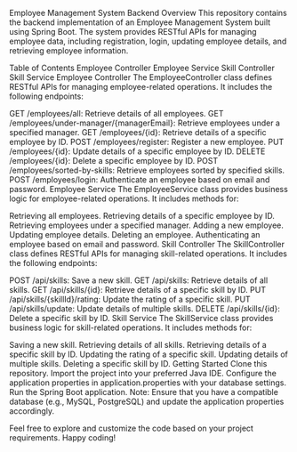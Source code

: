 Employee Management System Backend
Overview
This repository contains the backend implementation of an Employee Management System built using Spring Boot. The system provides RESTful APIs for managing employee data, including registration, login, updating employee details, and retrieving employee information.

Table of Contents
Employee Controller
Employee Service
Skill Controller
Skill Service
Employee Controller
The EmployeeController class defines RESTful APIs for managing employee-related operations. It includes the following endpoints:

GET /employees/all: Retrieve details of all employees.
GET /employees/under-manager/{managerEmail}: Retrieve employees under a specified manager.
GET /employees/{id}: Retrieve details of a specific employee by ID.
POST /employees/register: Register a new employee.
PUT /employees/{id}: Update details of a specific employee by ID.
DELETE /employees/{id}: Delete a specific employee by ID.
POST /employees/sorted-by-skills: Retrieve employees sorted by specified skills.
POST /employees/login: Authenticate an employee based on email and password.
Employee Service
The EmployeeService class provides business logic for employee-related operations. It includes methods for:

Retrieving all employees.
Retrieving details of a specific employee by ID.
Retrieving employees under a specified manager.
Adding a new employee.
Updating employee details.
Deleting an employee.
Authenticating an employee based on email and password.
Skill Controller
The SkillController class defines RESTful APIs for managing skill-related operations. It includes the following endpoints:

POST /api/skills: Save a new skill.
GET /api/skills: Retrieve details of all skills.
GET /api/skills/{id}: Retrieve details of a specific skill by ID.
PUT /api/skills/{skillId}/rating: Update the rating of a specific skill.
PUT /api/skills/update: Update details of multiple skills.
DELETE /api/skills/{id}: Delete a specific skill by ID.
Skill Service
The SkillService class provides business logic for skill-related operations. It includes methods for:

Saving a new skill.
Retrieving details of all skills.
Retrieving details of a specific skill by ID.
Updating the rating of a specific skill.
Updating details of multiple skills.
Deleting a specific skill by ID.
Getting Started
Clone this repository.
Import the project into your preferred Java IDE.
Configure the application properties in application.properties with your database settings.
Run the Spring Boot application.
Note: Ensure that you have a compatible database (e.g., MySQL, PostgreSQL) and update the application properties accordingly.

Feel free to explore and customize the code based on your project requirements. Happy coding!
